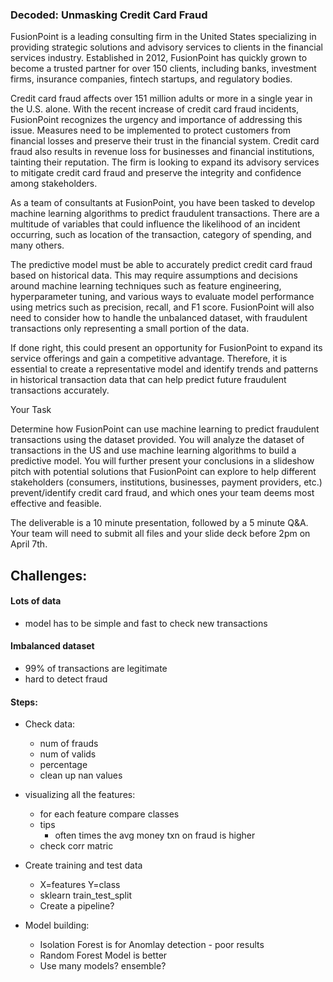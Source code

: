 ### Decoded: Unmasking Credit Card Fraud

FusionPoint is a leading consulting firm in the United States specializing in providing strategic solutions and advisory services to clients in the financial services industry. Established in 2012, FusionPoint has quickly grown to become a trusted partner for over 150 clients, including banks, investment firms, insurance companies, fintech startups, and regulatory bodies.

Credit card fraud affects over 151 million adults or more in a single year in the U.S. alone. With the recent increase of credit card fraud incidents, FusionPoint recognizes the urgency and importance of addressing this issue. Measures need to be implemented to protect customers from financial losses and preserve their trust in the financial system. Credit card fraud also results in revenue loss for businesses and financial institutions, tainting their reputation. The firm is looking to expand its advisory services to mitigate credit card fraud and preserve the integrity and confidence among stakeholders. 

As a team of consultants at FusionPoint, you have been tasked to develop machine learning algorithms to predict fraudulent transactions. There are a multitude of variables that could influence the likelihood of an incident occurring, such as location of the transaction, category of spending, and many others. 

The predictive model must be able to accurately predict credit card fraud based on historical data. This may require assumptions and decisions around machine learning techniques such as feature engineering, hyperparameter tuning, and various ways to evaluate model performance using metrics such as precision, recall, and F1 score. FusionPoint will also need to consider how to handle the unbalanced dataset, with fraudulent transactions only representing a small portion of the data. 

If done right, this could present an opportunity for FusionPoint to expand its service offerings and gain a competitive advantage. Therefore, it is essential to create a representative model and identify trends and patterns in historical transaction data that can help predict future fraudulent transactions accurately.

Your Task

Determine how FusionPoint can use machine learning to predict fraudulent transactions using the dataset provided. You will analyze the dataset of transactions in the US and use machine learning algorithms to build a predictive model. You will further present your conclusions in a slideshow pitch with potential solutions that FusionPoint can explore to help different stakeholders (consumers, institutions, businesses, payment providers, etc.) prevent/identify credit card fraud, and which ones your team deems most effective and feasible.

The deliverable is a 10 minute presentation, followed by a 5 minute Q&A. Your team will need to submit all files and your slide deck before 2pm on April 7th.


## Challenges:

#### Lots of data
- model has to be simple and fast to check new transactions

#### Imbalanced dataset
- 99% of transactions are legitimate
- hard to detect fraud


#### Steps:

- Check data:
    - num of frauds
    - num of valids 
    - percentage
    - clean up nan values

- visualizing all the features:
    - for each feature compare classes
    - tips
        - often times the avg money txn on fraud is higher
    - check corr matric

- Create training and test data
    - X=features Y=class
    - sklearn train_test_split
    - Create a pipeline?

- Model building:
    - Isolation Forest is for Anomlay detection - poor results
    - Random Forest Model is better
    - Use many models? ensemble?
    